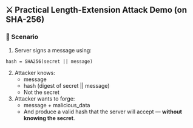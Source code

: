 ## **⚔️ Practical Length-Extension Attack Demo (on SHA-256)**

### **🧠 Scenario**
1. Server signs a message using:

```
hash = SHA256(secret || message)
```

2. Attacker knows:
    - message
    - hash (digest of secret || message)
    - Not the secret
3. Attacker wants to forge:
    - message + malicious_data
    - And produce a valid hash that the server will accept — **without knowing the secret**.